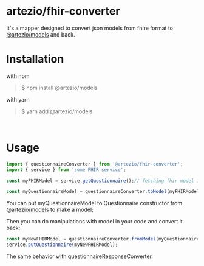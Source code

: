 # **artezio/fhir-converter**

It's a mapper designed to convert json models from fhire format to [@artezio/models](./../models/README.md "@artezio/models") and back.


# Installation
with npm
>$ npm install @artezio/models

with yarn
>$ yarn add @artezio/models

&nbsp;
# Usage

```typescript
import { questionnaireConverter } from '@artezio/fhir-converter';
import { service } from 'some FHIR service';

const myFHIRModel = service.getQuestionnaire();// fetching fhir model in json

const myQuestionnaireModel = questionnaireConverter.toModel(myFHIRModel);//json object
```
You can put myQuestionnaireModel to Questionnaire constructor from [@artezio/models](./../models/README.md "@artezio/models") to make a model;

Then you can do manipulations with model in your code and convert it back:
```typescript
const myNewFHIRModel = questionnaireConverter.fromModel(myQuestionnaireModel);
service.putQuestionnaire(myNewFHIRModel);
```
The same behavior with questionnaireResponseConverter.